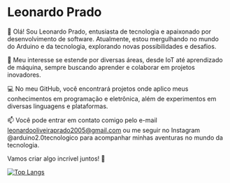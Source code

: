 # Leonardo Prado
 

👋 Olá! Sou Leonardo Prado, entusiasta de tecnologia e apaixonado por desenvolvimento de software. Atualmente, estou mergulhando no mundo do Arduino e da tecnologia, explorando novas possibilidades e desafios.

🧠 Meu interesse se estende por diversas áreas, desde IoT até aprendizado de máquina, sempre buscando aprender e colaborar em projetos inovadores.

💻 No meu GitHub, você encontrará projetos onde aplico meus conhecimentos em programação e eletrônica, além de experimentos em diversas linguagens e plataformas.



📫 Você pode entrar em contato comigo pelo e-mail leonardooliveiraprado2005@gmail.com ou me seguir no Instagram @arduino2.0tecnologico para acompanhar minhas aventuras no mundo da tecnologia.

Vamos criar algo incrível juntos! 🚀

[![Top Langs](https://github-readme-stats.vercel.app/api/top-langs/?username=Leooliprado&layout=compact)](https://github.com/Leooliprado)


